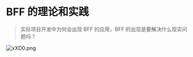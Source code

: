 # BFF 的理论和实践

> 实际项目开发中为何会出现 BFF 的应用，BFF 的出现是要解决什么现实问题吗？

![xXD0.png](https://s1.328888.xyz/2022/07/07/xXD0.png)

